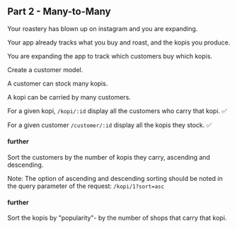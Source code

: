 ## Part 2 - Many-to-Many

Your roastery has blown up on instagram and you are expanding.

Your app already tracks what you buy and roast, and the kopis you produce.

You are expanding the app to track which customers buy which kopis.

Create a customer model.

A customer can stock many kopis.

A kopi can be carried by many customers.

For a given kopi, `/kopi/:id` display all the customers who carry that kopi. ✅

For a given customer `/customer/:id` display all the kopis they stock. ✅

#### further
Sort the customers by the number of kopis they carry, ascending and descending.

Note: The option of ascending and descending sorting should be noted in the query parameter of the request: `/kopi/1?sort=asc`

#### further
Sort the kopis by "popularity"- by the number of shops that carry that kopi.
